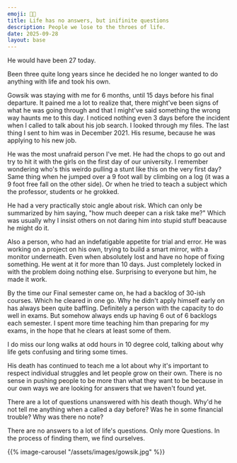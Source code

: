```yaml
---
emoji: 🧚🏻
title: Life has no answers, but inifinite questions
description: People we lose to the throes of life.
date: 2025-09-28
layout: base
---
```


He would have been 27 today.

Been three quite long years since he decided he no longer wanted to do anything with life and took his own.


Gowsik was staying with me for 6 months, until 15 days before his final departure. It pained me a lot to realize that, there might've been signs of what he was going through and that I might've said something the wrong way haunts me to this day. I noticed nothing even 3 days before the incident when I called to talk about his job search.
I looked through my files. The last thing I sent to him was in December 2021. His resume, because he was applying to his new job.


He was the most unafraid person I've met. He had the chops to go out and try to hit it with the girls on the first day of our university. I remember wondering who's this weirdo pulling a stunt like this on the very first day? Same thing when he jumped over a 9 foot wall by climbing on a log (it was a 9 foot free fall on the other side). Or when he tried to teach a subject which the professor, students or he grokked.


He had a very practically stoic angle about risk. Which can only be summarized by him saying, "how much deeper can a risk take me?" Which was usually why I insist others on not daring him into stupid stuff beacause he might do it.


Also a person, who had an indefatigable appetite for trial and error. He was working on a project on his own, trying to build a smart mirror, with a monitor underneath. Even when absolutely lost and have no hope of fixing something. He went at it for more than 10 days. Just completely locked in with the problem doing nothing else. Surprising to everyone but him, he made it work. 


By the time our Final semester came on, he had a backlog of 30-ish courses. Which he cleared in one go. Why he didn't apply himself early on has always been quite baffling. Definitely a person with the capacity to do well in exams. But somehow always ends up having 6 out of 6 backlogs each semester. I spent more time teaching him than preparing for my exams, in the hope that he clears at least some of them. 


I do miss our long walks at odd hours in 10 degree cold, talking about why life gets confusing and tiring some times.


His death has continued to teach me a lot about why it's important to respect individual struggles and let people grow on their own. There is no sense in pushing people to be more than what they want to be because in our own ways we are looking for answers that we haven't found yet.


There are a lot of questions unanswered with his death though. Why'd he not tell me anything when a called a day before? Was he in some financial trouble? Why was there no note?


There are no answers to a lot of life's questions. Only more Questions. In the process of finding them, we find ourselves.

 {{% image-carousel "/assets/images/gowsik.jpg" %}}
